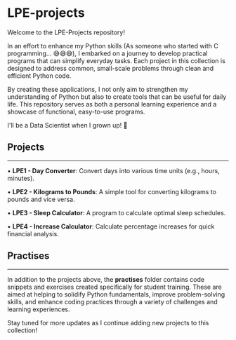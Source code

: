 # LPE-projects
Welcome to the LPE-Projects repository!

In an effort to enhance my Python skills (As someone who started with C programming... 😅😅😅), I embarked on a journey to develop practical programs that can simplify everyday tasks. Each project in this collection is designed to address common, small-scale problems through clean and efficient Python code.

By creating these applications, I not only aim to strengthen my understanding of Python but also to create tools that can be useful for daily life. This repository serves as both a personal learning experience and a showcase of functional, easy-to-use programs.

I'll be a Data Scientist when I grown up! 🤨


## Projects 
------
• **LPE1 - Day Converter**: Convert days into various time units (e.g., hours, minutes).

• **LPE2 - Kilograms to Pounds**: A simple tool for converting kilograms to pounds and vice versa.

• **LPE3 - Sleep Calculator**: A program to calculate optimal sleep schedules.

• **LPE4 - Increase Calculator**: Calculate percentage increases for quick financial analysis.

## Practises
------
In addition to the projects above, the **practises** folder contains code snippets and exercises created specifically for student training. These are aimed at helping to solidify Python fundamentals, improve problem-solving skills, and enhance coding practices through a variety of challenges and learning experiences.

Stay tuned for more updates as I continue adding new projects to this collection!

